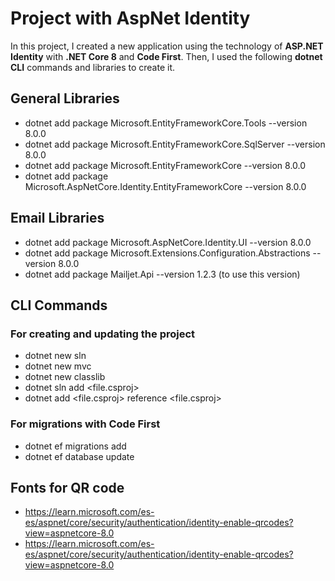 # Project with AspNet Identity

In this project, I created a new application using the technology of **ASP.NET Identity** with **.NET Core 8** and **Code First**. Then, I used the following **dotnet CLI** commands and libraries to create it.

## General Libraries

- dotnet add package Microsoft.EntityFrameworkCore.Tools --version 8.0.0
- dotnet add package Microsoft.EntityFrameworkCore.SqlServer --version 8.0.0
- dotnet add package Microsoft.EntityFrameworkCore --version 8.0.0
- dotnet add package Microsoft.AspNetCore.Identity.EntityFrameworkCore --version 8.0.0

## Email Libraries

- dotnet add package Microsoft.AspNetCore.Identity.UI --version 8.0.0
- dotnet add package Microsoft.Extensions.Configuration.Abstractions --version 8.0.0
- dotnet add package Mailjet.Api --version 1.2.3 (to use this version)

## CLI Commands

### For creating and updating the project

- dotnet new sln
- dotnet new mvc
- dotnet new classlib
- dotnet sln add <file.csproj>
- dotnet add <file.csproj> reference <file.csproj>

### For migrations with Code First

- dotnet ef migrations add <name-new-migration>
- dotnet ef database update

## Fonts for QR code
- https://learn.microsoft.com/es-es/aspnet/core/security/authentication/identity-enable-qrcodes?view=aspnetcore-8.0
- https://learn.microsoft.com/es-es/aspnet/core/security/authentication/identity-enable-qrcodes?view=aspnetcore-8.0